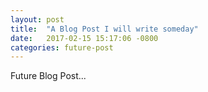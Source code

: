 ```yaml
---
layout: post
title:  "A Blog Post I will write someday"
date:   2017-02-15 15:17:06 -0800
categories: future-post
---
```


Future Blog Post...